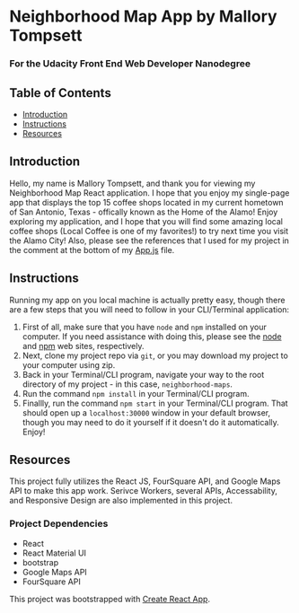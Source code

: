 # Neighborhood Map App by Mallory Tompsett
### For the Udacity Front End Web Developer Nanodegree


## Table of Contents

- [Introduction](*introduction)
- [Instructions](*instructions)
- [Resources](*resources)

## Introduction

Hello, my name is Mallory Tompsett, and thank you for viewing my Neighborhood Map React application. I hope that you enjoy my single-page app that displays the top 15 coffee shops located in my current hometown of San Antonio, Texas - offically known as the Home of the Alamo! Enjoy exploring my application, and I hope that you will find some amazing local coffee shops (Local Coffee is one of my favorites!) to try next time you visit the Alamo City! Also, please see the references that I used for my project in the comment at the bottom of my [App.js](./src/app.js) file.

## Instructions

Running my app on you local machine is actually pretty easy, though there are a few steps that you will need to follow in your CLI/Terminal application:
 1) First of all, make sure that you have `node` and `npm` installed on your computer. If you need assistance with doing this, please see the [node](https://nodejs.org/en/) and [npm](https://www.npmjs.com/) web sites, respectively.
 2) Next, clone my project repo via `git`, or you may download my project to your computer using zip.
 3) Back in your Terminal/CLI program, navigate your way to the root directory of my project - in this case, `neighborhood-maps`.
 4) Run the command `npm install` in your Terminal/CLI program.
 5) Finallly, run the command `npm start` in your Terminal/CLI program. That should open up a `localhost:30000` window in your default browser, though you may need to do it yourself if it doesn't do it automatically. Enjoy!

 ## Resources

 This project fully utilizes the React JS, FourSquare API, and Google Maps API to make this app work. Serivce Workers, several APIs, Accessability, and Responsive Design are also implemented in this project.

 ### Project Dependencies
* React
* React Material UI
* bootstrap
* Google Maps API
* FourSquare API

This project was bootstrapped with [Create React App](https://github.com/facebook/create-react-app).

